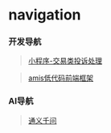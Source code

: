 # navigation

### 开发导航

> [小程序-交易类投诉处理](https://developers.weixin.qq.com/miniprogram/dev/platform-capabilities/business-capabilities/guarantee/complaint.html)

> [amis低代码前端框架](https://aisuda.bce.baidu.com/amis/zh-CN/docs/index)

### AI导航

> [通义千问](https://tongyi.aliyun.com/qianwen/)